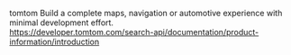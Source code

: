 
tomtom Build a complete maps, navigation or automotive experience with minimal development effort.  
https://developer.tomtom.com/search-api/documentation/product-information/introduction  
  

